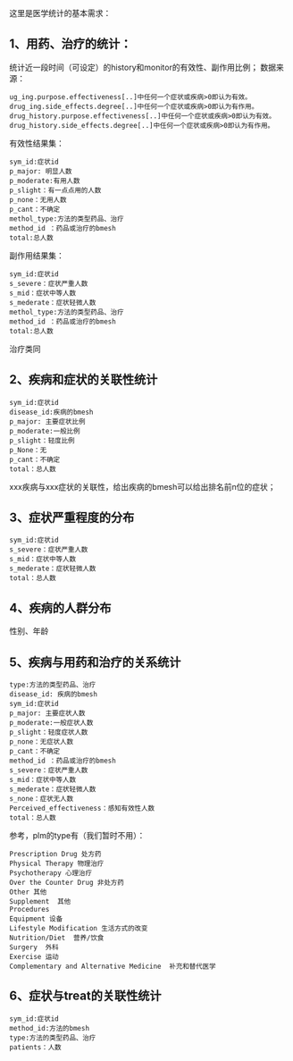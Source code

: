 这里是医学统计的基本需求：
## 1、用药、治疗的统计：
统计近一段时间（可设定）的history和monitor的有效性、副作用比例；
数据来源：
```
ug_ing.purpose.effectiveness[..]中任何一个症状或疾病>0即认为有效。
drug_ing.side_effects.degree[..]中任何一个症状或疾病>0即认为有作用。
drug_history.purpose.effectiveness[..]中任何一个症状或疾病>0即认为有效。
drug_history.side_effects.degree[..]中任何一个症状或疾病>0即认为有作用。
```
有效性结果集：
```
sym_id:症状id
p_major: 明显人数
p_moderate:有用人数
p_slight：有一点点用的人数
p_none：无用人数
p_cant：不确定
methol_type:方法的类型药品、治疗
method_id ：药品或治疗的bmesh
total:总人数
```
副作用结果集：
```
sym_id:症状id
s_severe：症状严重人数
s_mid：症状中等人数
s_mederate：症状轻微人数
methol_type:方法的类型药品、治疗
method_id ：药品或治疗的bmesh
total:总人数
```
治疗类同
## 2、疾病和症状的关联性统计
```
sym_id:症状id
disease_id:疾病的bmesh
p_major: 主要症状比例
p_moderate:一般比例
p_slight：轻度比例
p_None：无
p_cant：不确定
total：总人数
```
xxx疾病与xxx症状的关联性，给出疾病的bmesh可以给出排名前n位的症状；
## 3、症状严重程度的分布
```
sym_id:症状id
s_severe：症状严重人数
s_mid：症状中等人数
s_mederate：症状轻微人数
total：总人数
```
## 4、疾病的人群分布
 性别、年龄
## 5、疾病与用药和治疗的关系统计
```
type:方法的类型药品、治疗
disease_id: 疾病的bmesh
sym_id:症状id
p_major: 主要症状人数
p_moderate:一般症状人数
p_slight：轻度症状人数
p_none：无症状人数
p_cant：不确定
method_id ：药品或治疗的bmesh
s_severe：症状严重人数
s_mid：症状中等人数
s_mederate：症状轻微人数
s_none：症状无人数
Perceived_effectiveness：感知有效性人数
total：总人数
```

参考，plm的type有（我们暂时不用）：
```
Prescription Drug 处方药
Physical Therapy 物理治疗
Psychotherapy 心理治疗
Over the Counter Drug 非处方药
Other 其他
Supplement  其他
Procedures
Equipment 设备
Lifestyle Modification 生活方式的改变
Nutrition/Diet  营养/饮食
Surgery  外科
Exercise 运动
Complementary and Alternative Medicine  补充和替代医学

```
## 6、症状与treat的关联性统计
```
sym_id:症状id
method_id:方法的bmesh
type:方法的类型药品、治疗
patients：人数
```

